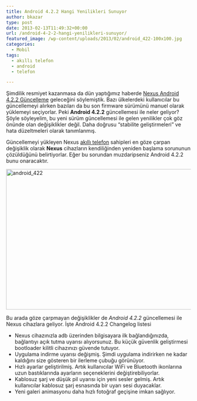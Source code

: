 ```yaml
---
title: Android 4.2.2 Hangi Yenilikleri Sunuyor
author: bkazar
type: post
date: 2013-02-13T11:49:32+00:00
url: /android-4-2-2-hangi-yenilikleri-sunuyor/
featured_image: /wp-content/uploads/2013/02/android_422-100x100.jpg
categories:
  - Mobil
tags:
  - akıllı telefon
  - android
  - telefon

---
```

Şimdilik resmiyet kazanmasa da dün yaptığımız haberde [Nexus Android 4.2.2 Güncelleme][1] geleceğini söylemiştik. Bazı ülkelerdeki kullanıcılar bu güncellemeyi alırken bazıları da bu son firmware sürümünü manuel olarak yüklemeyi seçiyorlar. Peki **Android 4.2.2** güncellemesi ile neler geliyor? Şöyle söyleyelim, bu yeni sürüm güncellemesi ile gelen yenilikler çok göz önünde olan değişiklikler değil. Daha doğrusu “stabilite geliştirmeleri” ve hata düzeltmeleri olarak tanımlanmış.

Güncellemeyi yükleyen Nexus [akıllı telefon][2] sahipleri en göze çarpan değişiklik olarak **Nexus** cihazların kendiliğinden yeniden başlama sorununun çözüldüğünü belirtiyorlar. Eğer bu sorundan muzdaripseniz Android 4.2.2 bunu onaracaktır.

<img class="aligncenter size-full wp-image-11864" alt="android_422" src="https://www.murekkep.org/wp-content/uploads/2013/02/android_422.jpg" width="680" height="383" srcset="https://www.murekkep.org/wp-content/uploads/2013/02/android_422.jpg 680w, https://www.murekkep.org/wp-content/uploads/2013/02/android_422-400x225.jpg 400w, https://www.murekkep.org/wp-content/uploads/2013/02/android_422-50x28.jpg 50w, https://www.murekkep.org/wp-content/uploads/2013/02/android_422-125x70.jpg 125w, https://www.murekkep.org/wp-content/uploads/2013/02/android_422-300x168.jpg 300w, https://www.murekkep.org/wp-content/uploads/2013/02/android_422-541x305.jpg 541w" sizes="(max-width: 680px) 100vw, 680px" /> 

Bu arada göze çarpmayan değişiklikler de _Android 4.2.2_ güncellemesi ile Nexus cihazlara geliyor. İşte Android 4.2.2 Changelog listesi

  * Nexus cihazınızla adb üzerinden bilgisayara ilk bağlandığınızda, bağlantıyı açık tutma uyarısı alıyorsunuz. Bu küçük güvenlik geliştirmesi bootloader kilitli cihazınızı güvende tutuyor.
  * Uygulama indirme uyarısı değişmiş. Şimdi uygulama indirirken ne kadar kaldığını size gösteren bir ilerleme çubuğu görünüyor.
  * Hızlı ayarlar geliştirilmiş. Artık kullanıcılar WiFi ve Bluetooth ikonlarına uzun bastıklarında ayarların seçeneklerini değiştirebiliyorlar.
  * Kablosuz şarj ve düşük pil uyarısı için yeni sesler gelmiş. Artık kullanıcılar kablosuz şarj esnasında bir uyarı sesi duyacaklar.
  * Yeni galeri animasyonu daha hızlı fotoğraf geçişine imkan sağlıyor.

 [1]: https://www.murekkep.org/nexus-akilli-telefon-ve-tablet-pclere-android-4-2-2-guncellemesi-geliyor-11803
 [2]: https://www.murekkep.org/telefon/